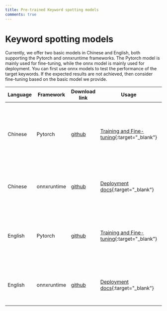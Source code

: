 ```yaml
---
title: Pre-trained Keyword spotting models
comments: true
---
```


# Keyword spotting models

Currently, we offer two basic models in Chinese and English, both supporting the Pytorch and onnxruntime frameworks. The Pytorch model is mainly used for fine-tuning, while the onnx model is mainly used for deployment. You can first use onnx models to test the performance of the target keywords. If the expected results are not achieved, then consider fine-tuning based on the basic model we provide. 


|   Language  |   Framework   |  Download link   |   Usage   |   Description   |
|---------|-------------|------------|--------------|--------------|
| Chinese  | Pytorch  | [github](https://github.com/pkufool/keyword-spotting-models/releases/download/v0.11/icefall-kws-zipformer-wenetspeech-20240219.tar.gz) | [Training and Fine-tuning](https://github.com/k2-fsa/icefall/pull/1428){:target="_blank"}  | This model is trained on Wenetspeech L (10,000 hours), with a model parameter of about 3.3M. The modeling units are pinyin (initials and finals), and can be used as a basic model for fine-tuning. |
| Chinese  | onnxruntime | [github](https://github.com/pkufool/keyword-spotting-models/releases/download/v0.1/sherpa-onnx-kws-zipformer-wenetspeech-3.3M-2024-01-01.tar.bz) | [Deployment docs](https://k2-fsa.github.io/sherpa/onnx/kws/pretrained_models/index.html#sherpa-onnx-kws-zipformer-wenetspeech-3-3m-2024-01-01-chinese){:target="_blank"} | This model is exported from the model above，could be used for deployment on [sherpa-onnx](https://github.com/k2-fsa/sherpa-onnx){:target="_blank"} |
| English  | Pytorch  | [github](https://github.com/pkufool/keyword-spotting-models/releases/download/v0.11/icefall-kws-zipformer-gigaspeech-20240219.tar.gz) | [Training and Fine-tuning](https://github.com/k2-fsa/icefall/pull/1428){:target="_blank"}  | This model is trained on Gigaspeech XL (10,000 hours), with a model parameter of about 3.3M. The modeling units are BPEs, and can be used as a basic model for fine-tuning. |
| English  | onnxruntime | [github](https://github.com/pkufool/keyword-spotting-models/releases/download/v0.1/sherpa-onnx-kws-zipformer-gigaspeech-3.3M-2024-01-01.tar.bz) | [Deployment docs](https://k2-fsa.github.io/sherpa/onnx/kws/pretrained_models/index.html#sherpa-onnx-kws-zipformer-gigaspeech-3-3m-2024-01-01-english){:target="_blank"} | This model is exported from the model above，could be used for deployment on [sherpa-onnx](https://github.com/k2-fsa/sherpa-onnx){:target="_blank"}  |


